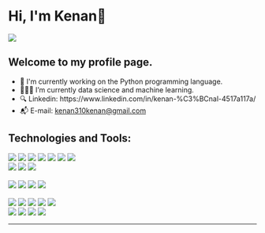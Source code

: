 # Hi, I'm Kenan👋

<img src="https://github-readme-stats.vercel.app/api?username=KenannUnall"/>

## Welcome to my profile page. 

<ul>
  <li>🎯 I'm currently working on the Python programming language. </li>
  <li>👨🏻‍💻 I’m currently data science and machine learning.</li>
  <li>🔍 Linkedin: https://www.linkedin.com/in/kenan-%C3%BCnal-4517a117a/</li>
  <li>📬 E-mail: <a href="mailto:kenan310kenan@gmail.com">kenan310kenan@gmail.com</a></li>
</ul>


## Technologies and Tools:
<img src="https://img.shields.io/badge/Python-FFD43B?style=for-the-badge&logo=python&logoColor=blue" />  <img src="https://img.shields.io/badge/Jupyter-F37626.svg?&style=for-the-badge&logo=Jupyter&logoColor=white"/>  <img src="https://img.shields.io/badge/PyCharm-000000.svg?&style=for-the-badge&logo=PyCharm&logoColor=white"/>  <img src="https://img.shields.io/badge/conda-342B029.svg?&style=for-the-badge&logo=anaconda&logoColor=white"/>  <img src="https://img.shields.io/badge/Numpy-777BB4?style=for-the-badge&logo=numpy&logoColor=white"/>  <img src="https://img.shields.io/badge/Pandas-2C2D72?style=for-the-badge&logo=pandas&logoColor=white"/>  <img src="https://img.shields.io/badge/R-276DC3?style=for-the-badge&logo=r&logoColor=white"/> 
<br/> <img src="https://img.shields.io/badge/Microsoft%20SQL%20Server-CC2927?style=for-the-badge&logo=microsoft%20sql%20server&logoColor=white"/>  <img src="https://img.shields.io/badge/PostgreSQL-316192?style=for-the-badge&logo=postgresql&logoColor=white">  <img src="https://img.shields.io/badge/MySQL-005C84?style=for-the-badge&logo=mysql&logoColor=white" />  
<br><img src="https://img.shields.io/badge/HTML5-E34F26?style=for-the-badge&logo=html5&logoColor=white"/>  <img src="https://img.shields.io/badge/CSS3-1572B6?style=for-the-badge&logo=css3&logoColor=white"/>  <img src="https://img.shields.io/badge/Bootstrap-563D7C?style=for-the-badge&logo=bootstrap&logoColor=white"/>  <img src="https://img.shields.io/badge/.NET-512BD4?style=for-the-badge&logo=dotnet&logoColor=white"/>  
<br> <img src="https://img.shields.io/badge/C-00599C?style=for-the-badge&logo=c&logoColor=white"/>   <img src="https://img.shields.io/badge/Java-ED8B00?style=for-the-badge&logo=java&logoColor=white"/>  <img src="https://img.shields.io/badge/C%23-239120?style=for-the-badge&logo=c-sharp&logoColor=white"/>   <img src="https://img.shields.io/badge/C%2B%2B-00599C?style=for-the-badge&logo=c%2B%2B&logoColor=white"/>  <img src="https://img.shields.io/badge/Dart-0175C2?style=for-the-badge&logo=dart&logoColor=white"/> 
<br> <img src="https://img.shields.io/badge/Visual_Studio-5C2D91?style=for-the-badge&logo=visual%20studio&logoColor=white"/>  <img src="https://img.shields.io/badge/Visual_Studio_Code-0078D4?style=for-the-badge&logo=visual%20studio%20code&logoColor=white"/>  <img src="https://img.shields.io/badge/Flutter-02569B?style=for-the-badge&logo=flutter&logoColor=white"/>   <img src="https://img.shields.io/badge/Adobe%20Photoshop-31A8FF?style=for-the-badge&logo=Adobe%20Photoshop&logoColor=black"/>  
<hr>

